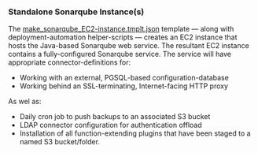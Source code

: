 ### Standalone Sonarqube Instance(s)

The [make_sonarqube_EC2-instance.tmplt.json](/Templates/make_sonarqube_EC2-instance.tmplt.json) template &mdash; along with deployment-automation helper-scripts &mdash; creates an EC2 instance that hosts the Java-based Sonarqube web service. The resultant EC2 instance contains a fully-configured Sonarqube service. The service will have appropriate connector-definitions for:

* Working with an external, PGSQL-based configuration-database
* Working behind an SSL-terminating, Internet-facing HTTP proxy

As wel as:

* Daily cron job to push backups to an associated S3 bucket
* LDAP connector configuration for authentication offload
* Installation of all function-extending plugins that have been staged to a named S3 bucket/folder.
